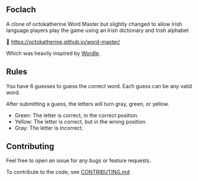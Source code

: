 ## Foclach

A clone of octokatherine Word Master but slightly changed to allow Irish language players play the game using an Irish dictionary and Irish alphabet

🔗 https://octokatherine.github.io/word-master/


Which was heavily inspired by [Wordle](https://www.powerlanguage.co.uk/wordle/).
## Rules

You have 6 guesses to guess the correct word.
Each guess can be any valid word.

After submitting a guess, the letters will turn gray, green, or yellow.

- Green: The letter is correct, in the correct position.
- Yellow: The letter is correct, but in the wrong position.
- Gray: The letter is incorrect.

## Contributing

Feel free to open an issue for any bugs or feature requests.

To contribute to the code, see [CONTRIBUTING.md](https://github.com/LindaKeating/foclach/blob/main/CONTRIBUTING.md)
